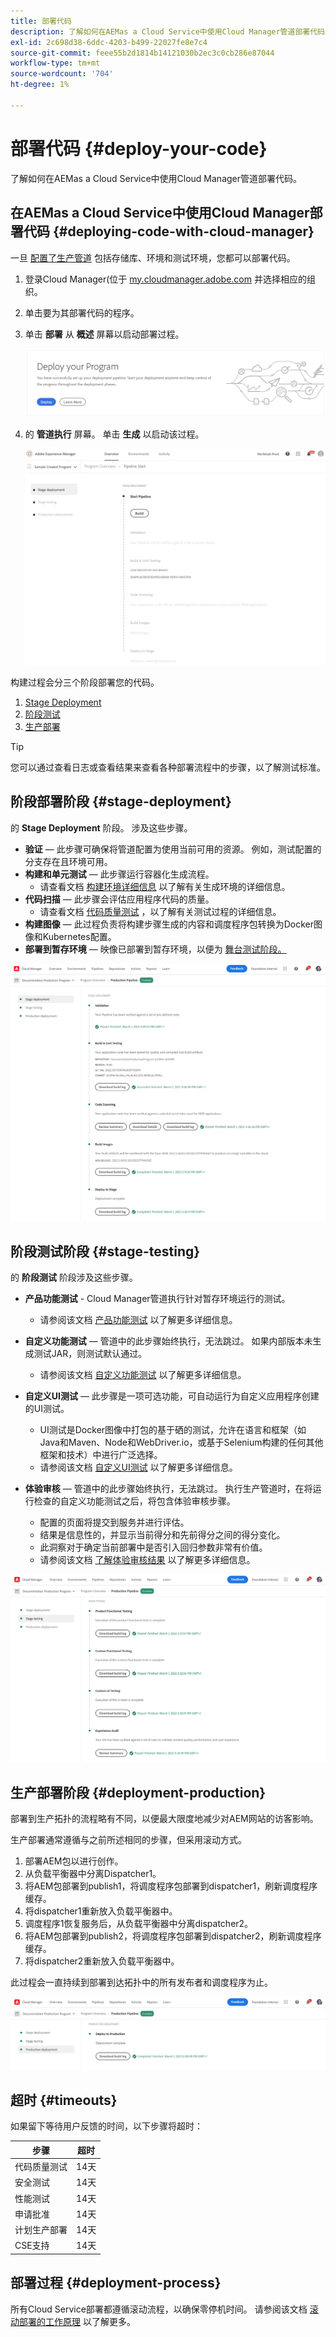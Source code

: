 ```yaml
---
title: 部署代码
description: 了解如何在AEMas a Cloud Service中使用Cloud Manager管道部署代码。
exl-id: 2c698d38-6ddc-4203-b499-22027fe8e7c4
source-git-commit: feee55b2d1814b14121030b2ec3c0cb286e87044
workflow-type: tm+mt
source-wordcount: '704'
ht-degree: 1%

---
```



# 部署代码 {#deploy-your-code}

了解如何在AEMas a Cloud Service中使用Cloud Manager管道部署代码。

## 在AEMas a Cloud Service中使用Cloud Manager部署代码 {#deploying-code-with-cloud-manager}

一旦 [配置了生产管道](/help/implementing/cloud-manager/configuring-pipelines/configuring-production-pipelines.md) 包括存储库、环境和测试环境，您都可以部署代码。

1. 登录Cloud Manager(位于 [my.cloudmanager.adobe.com](https://my.cloudmanager.adobe.com/) 并选择相应的组织。

1. 单击要为其部署代码的程序。

1. 单击 **部署** 从 **概述** 屏幕以启动部署过程。

   ![CTA](assets/deploy-code1.png)

1. 的 **管道执行** 屏幕。 单击 **生成** 以启动该过程。

   ![“管道执行”屏幕](assets/deploy-code2.png)

构建过程会分三个阶段部署您的代码。

1. [Stage Deployment](#stage-deployment)
1. [阶段测试](#stage-testing)
1. [生产部署](#production-deployment)

>[!TIP]
>
>您可以通过查看日志或查看结果来查看各种部署流程中的步骤，以了解测试标准。

## 阶段部署阶段 {#stage-deployment}

的 **Stage Deployment** 阶段。 涉及这些步骤。

* **验证**   — 此步骤可确保将管道配置为使用当前可用的资源。 例如，测试配置的分支存在且环境可用。
* **构建和单元测试**  — 此步骤运行容器化生成流程。
   * 请查看文档 [构建环境详细信息](/help/implementing/cloud-manager/getting-access-to-aem-in-cloud/build-environment-details.md) 以了解有关生成环境的详细信息。
* **代码扫描**  — 此步骤会评估应用程序代码的质量。
   * 请查看文档 [代码质量测试](/help/implementing/cloud-manager/code-quality-testing.md) ，以了解有关测试过程的详细信息。
* **构建图像**  — 此过程负责将构建步骤生成的内容和调度程序包转换为Docker图像和Kubernetes配置。
* **部署到暂存环境**  — 映像已部署到暂存环境，以便为 [舞台测试阶段。](#stage-testing)

![Stage Deployment](assets/stage-deployment.png)

## 阶段测试阶段 {#stage-testing}

的 **阶段测试** 阶段涉及这些步骤。

* **产品功能测试** - Cloud Manager管道执行针对暂存环境运行的测试。
   * 请参阅该文档 [产品功能测试](/help/implementing/cloud-manager/functional-testing.md#product-functional-testing) 以了解更多详细信息。

* **自定义功能测试**  — 管道中的此步骤始终执行，无法跳过。 如果内部版本未生成测试JAR，则测试默认通过。
   * 请参阅该文档 [自定义功能测试](/help/implementing/cloud-manager/functional-testing.md#custom-functional-testing) 以了解更多详细信息。

* **自定义UI测试**  — 此步骤是一项可选功能，可自动运行为自定义应用程序创建的UI测试。
   * UI测试是Docker图像中打包的基于硒的测试，允许在语言和框架（如Java和Maven、Node和WebDriver.io，或基于Selenium构建的任何其他框架和技术）中进行广泛选择。
   * 请参阅该文档 [自定义UI测试](/help/implementing/cloud-manager/functional-testing.md#custom-ui-testing) 以了解更多详细信息。

* **体验审核**  — 管道中的此步骤始终执行，无法跳过。 执行生产管道时，在将运行检查的自定义功能测试之后，将包含体验审核步骤。
   * 配置的页面将提交到服务并进行评估。
   * 结果是信息性的，并显示当前得分和先前得分之间的得分变化。
   * 此洞察对于确定当前部署中是否引入回归参数非常有价值。
   * 请参阅该文档 [了解体验审核结果](/help/implementing/cloud-manager/experience-audit-testing.md) 以了解更多详细信息。

![阶段测试](assets/stage-testing.png)

## 生产部署阶段 {#deployment-production}

部署到生产拓扑的流程略有不同，以便最大限度地减少对AEM网站的访客影响。

生产部署通常遵循与之前所述相同的步骤，但采用滚动方式。

1. 部署AEM包以进行创作。
1. 从负载平衡器中分离Dispatcher1。
1. 将AEM包部署到publish1，将调度程序包部署到dispatcher1，刷新调度程序缓存。
1. 将dispatcher1重新放入负载平衡器中。
1. 调度程序1恢复服务后，从负载平衡器中分离dispatcher2。
1. 将AEM包部署到publish2，将调度程序包部署到dispatcher2，刷新调度程序缓存。
1. 将dispatcher2重新放入负载平衡器中。

此过程会一直持续到部署到达拓扑中的所有发布者和调度程序为止。

![生产部署阶段](assets/production-deployment.png)

## 超时 {#timeouts}

如果留下等待用户反馈的时间，以下步骤将超时：

| 步骤 | 超时 |
|--- |--- |
| 代码质量测试 | 14天 |
| 安全测试 | 14天 |
| 性能测试 | 14天 |
| 申请批准 | 14天 |
| 计划生产部署 | 14天 |
| CSE支持 | 14天 |

## 部署过程 {#deployment-process}

所有Cloud Service部署都遵循滚动流程，以确保零停机时间。 请参阅该文档 [滚动部署的工作原理](/help/implementing/deploying/overview.md#how-rolling-deployments-work) 以了解更多。